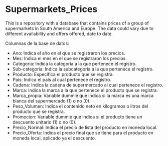 # Supermarkets_Prices
This is a repository with a database that contains prices of a group of supermarkets in South America and Europe. The data could vary due to different availability and offers offered, date to date.

Columnas de la base de datos:

- Ano: Indica el año en el que se registraron los precios.
- Mes: Indica el mes en el que se registraron los precios.
- Categoria: Indica la categoría a la que pertenece el registro.
- Sub-categoria: Indica la subcategoría a la que pertenece el registro.
- Producto: Especifica el producto que se registra.
- Pais: Indica el país al cual pertenece el registro.
- Cadena: Indica la cadena de supermercado al cual pertenece el registro.
- Marca: Indica la marca a la que pertenece el producto que se registra.
- Marca_propia: Variable dummie que indica si la marca es una marca blanca del supermercado (1) o no (0).
- Peso_Volumen: Indica el contenido neto en kilogramos o litros del producto que se registra.
- Promocion: Variable dummie que indica si el producto tiene un descuento unitario (1) o no (0).
- Precio_Normal: Indica el precio de lista del producto en moneda local.
- Precio_Oferta: Indica el precio final que se tiene para el producto en moneda local, aplicado ya el descuento.
